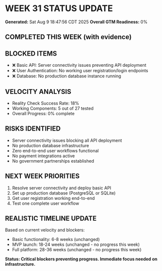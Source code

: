 # WEEK 31 STATUS UPDATE
**Generated:** Sat Aug  9 18:47:56 CDT 2025
**Overall GTM Readiness:** 0%

## COMPLETED THIS WEEK (with evidence)

## BLOCKED ITEMS
- ❌ Basic API: Server connectivity issues preventing API deployment
- ❌ User Authentication: No working user registration/login endpoints
- ❌ Database: No production database instance running

## VELOCITY ANALYSIS
- Reality Check Success Rate: 18%
- Working Components: 5 out of 27 tested
- Overall Progress: 0% complete

## RISKS IDENTIFIED
- Server connectivity issues blocking all API deployment
- No production database infrastructure
- Zero end-to-end user workflows functional
- No payment integrations active
- No government partnerships established

## NEXT WEEK PRIORITIES
1. Resolve server connectivity and deploy basic API
2. Set up production database (PostgreSQL or SQLite)
3. Get user registration working end-to-end
4. Test one complete user workflow

## REALISTIC TIMELINE UPDATE
Based on current velocity and blockers:
- Basic functionality: 6-8 weeks (unchanged)
- MVP launch: 18-24 weeks (unchanged - no progress this week)
- Full platform: 28-36 weeks (unchanged - no progress this week)

**Status: Critical blockers preventing progress. Immediate focus needed on infrastructure.**
